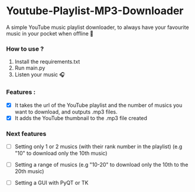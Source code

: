 # Youtube-Playlist-MP3-Downloader

A simple YouTube music playlist downloader, to always have your favourite music in your pocket when offline 📵

### How to use ?

1. Install the requirements.txt 
2. Run main.py
3. Listen your music 🎧

### Features :

- [x] It takes the url of the YouTube playlist and the number of musics you want to download, and outputs .mp3 files.
- [x] It adds the YouTube thumbnail to the .mp3 file created

### Next features

- [ ] Setting only 1 or 2 musics (with their rank number in the playlist) (e.g "10" to download only the 10th music)

- [ ] Setting a range of musics (e.g "10-20" to download only the 10th to the 20th music)

- [ ] Setting a GUI with PyQT or TK